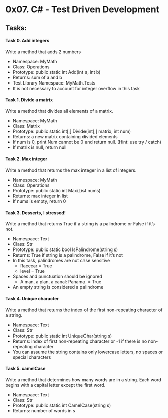 ﻿# 0x07. C# - Test Driven Development

## Tasks:

#### Task 0. Add integers
Write a method that adds 2 numbers

* Namespace: MyMath
* Class: Operations
* Prototype: public static int Add(int a, int b)
* Returns: sum of a and b
* Test Library Namespace: MyMath.Tests
* It is not necessary to account for integer overflow in this task

#### Task 1. Divide a matrix
Write a method that divides all elements of a matrix.

* Namespace: MyMath
* Class: Matrix
* Prototype: public static int[,] Divide(int[,] matrix, int num)
* Returns: a new matrix containing divided elements
* If num is 0, print Num cannot be 0 and return null. (Hint: use try / catch)
* If matrix is null, return null


#### Task 2. Max integer
Write a method that returns the max integer in a list of integers.

* Namespace: MyMath
* Class: Operations
* Prototype: public static int Max(List<int> nums)
* Returns: max integer in list
* If nums is empty, return 0


#### Task 3. Desserts, I stressed!
Write a method that returns True if a string is a palindrome or False if it’s not.

* Namespace: Text
* Class: Str
* Prototype: public static bool IsPalindrome(string s)
* Returns: True if string is a palindrome, False if it’s not
* In this task, palindromes are not case sensitive
    * Racecar = True
    * level = True
* Spaces and punctuation should be ignored
    * A man, a plan, a canal: Panama. = True
* An empty string is considered a palindrome

#### Task 4. Unique character 
Write a method that returns the index of the first non-repeating character of a string.

* Namespace: Text
* Class: Str
* Prototype: public static int UniqueChar(string s)
* Returns: index of first non-repeating character or -1 if there is no non-repeating character
* You can assume the string contains only lowercase letters, no spaces or special characters

#### Task 5. camelCase
Write a method that determines how many words are in a string. Each word begins with a capital letter except the first word.

* Namespace: Text
* Class: Str
* Prototype: public static int CamelCase(string s)
* Returns: number of words in s